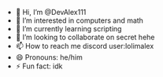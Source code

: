 - 👋 Hi, I’m @DevAlex111
- 👀 I’m interested in computers and math
- 🌱 I’m currently learning scripting
- 💞️ I’m looking to collaborate on secret hehe
- 📫 How to reach me discord user:lolimalex
- 😄 Pronouns: he/him
- ⚡ Fun fact: idk

<!---
DevAlex111/DevAlex111 is a ✨ special ✨ repository because its `README.md` (this file) appears on your GitHub profile.
You can click the Preview link to take a look at your changes.
--->
